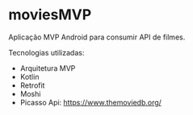 # moviesMVP

Aplicação MVP Android para consumir API de filmes.

Tecnologias utilizadas:
- Arquitetura MVP
- Kotlin
- Retrofit
- Moshi
- Picasso
Api:
https://www.themoviedb.org/
